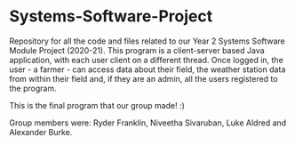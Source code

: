 # Systems-Software-Project
Repository for all the code and files related to our Year 2 Systems Software Module Project (2020-21). This program is a client-server based Java application, with each user client on a different thread. Once logged in, the user - a farmer - can access data about their field, the weather station data from within their field and, if they are an admin, all the users registered to the program.

This is the final program that our group made! :)

Group members were: Ryder Franklin, Niveetha Sivaruban, Luke Aldred and Alexander Burke.
